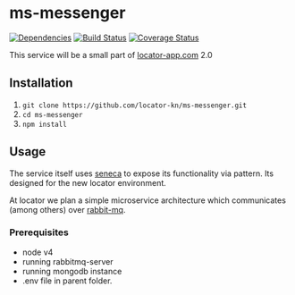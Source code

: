 # ms-messenger

[![Dependencies][david-badge]][david-url]
[![Build Status](https://travis-ci.org/locator-kn/ms-messenger.svg?branch=master)](https://travis-ci.org/locator-kn/ms-messenger)
[![Coverage Status](https://coveralls.io/repos/locator-kn/ms-messenger/badge.svg?branch=master&service=github)](https://coveralls.io/github/locator-kn/ms-messenger?branch=master)

This service will be a small part of [locator-app.com](https://locator-app.com) 2.0

## Installation

1. `git clone https://github.com/locator-kn/ms-messenger.git`
2. `cd ms-messenger`
3. `npm install`


## Usage

The service itself uses [seneca](http://senecajs.org/) to expose its functionality via pattern.
Its designed for the new locator environment.

At locator we plan a simple microservice architecture which communicates (among others) over [rabbit-mq](https://www.rabbitmq.com/).

### Prerequisites

* node v4
* running rabbitmq-server
* running mongodb instance
* .env file in parent folder.


[david-badge]: https://david-dm.org/locator-kn/ms-messenger.svg
[david-url]: https://david-dm.org/locator-kn/ms-messenger
